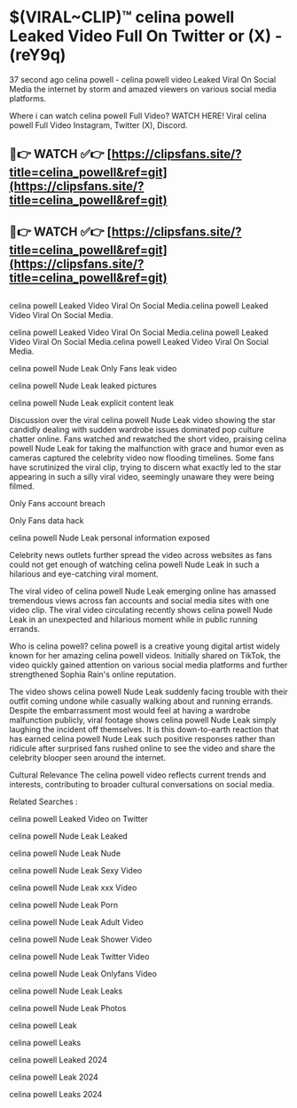 # $(VIRAL~CLIP)™ celina powell Leaked Video Full On Twitter or (X) -(reY9q)
37 second ago celina powell - celina powell video Leaked Viral On Social Media the internet by storm and amazed viewers on various social media platforms.

Where i can watch celina powell Full Video? WATCH HERE! Viral celina powell Full Video Instagram, Twitter (X), Discord.

## 🔴👉 WATCH ✅👉 [https://clipsfans.site/?title=celina_powell&ref=git](https://clipsfans.site/?title=celina_powell&ref=git)
## 🔴👉 WATCH ✅👉 [https://clipsfans.site/?title=celina_powell&ref=git](https://clipsfans.site/?title=celina_powell&ref=git)
##
celina powell Leaked Video Viral On Social Media.celina powell Leaked Video Viral On Social Media.

celina powell Leaked Video Viral On Social Media.celina powell Leaked Video Viral On Social Media.celina powell Leaked Video Viral On Social Media.

celina powell Nude Leak Only Fans leak video

celina powell Nude Leak leaked pictures

celina powell Nude Leak explicit content leak

Discussion over the viral celina powell Nude Leak video showing the star candidly dealing with sudden wardrobe issues dominated pop culture chatter online. Fans watched and rewatched the short video, praising celina powell Nude Leak for taking the malfunction with grace and humor even as cameras captured the celebrity video now flooding timelines. Some fans have scrutinized the viral clip, trying to discern what exactly led to the star appearing in such a silly viral video, seemingly unaware they were being filmed.


Only Fans account breach

Only Fans data hack

celina powell Nude Leak personal information exposed

Celebrity news outlets further spread the video across websites as fans could not get enough of watching celina powell Nude Leak in such a hilarious and eye-catching viral moment.


The viral video of celina powell Nude Leak emerging online has amassed tremendous views across fan accounts and social media sites with one video clip. The viral video circulating recently shows celina powell Nude Leak in an unexpected and hilarious moment while in public running errands.


Who is celina powell? celina powell is a creative young digital artist widely known for her amazing celina powell videos. Initially shared on TikTok, the video quickly gained attention on various social media platforms and further strengthened Sophia Rain's online reputation.

The video shows celina powell Nude Leak suddenly facing trouble with their outfit coming undone while casually walking about and running errands. Despite the embarrassment most would feel at having a wardrobe malfunction publicly, viral footage shows celina powell Nude Leak simply laughing the incident off themselves. It is this down-to-earth reaction that has earned celina powell Nude Leak such positive responses rather than ridicule after surprised fans rushed online to see the video and share the celebrity blooper seen around the internet.

Cultural Relevance The celina powell video reflects current trends and interests, contributing to broader cultural conversations on social media.

Related Searches :

celina powell Leaked Video on Twitter

celina powell Nude Leak Leaked

celina powell Nude Leak Nude

celina powell Nude Leak Sexy Video

celina powell Nude Leak xxx Video

celina powell Nude Leak Porn

celina powell Nude Leak Adult Video

celina powell Nude Leak Shower Video

celina powell Nude Leak Twitter Video

celina powell Nude Leak Onlyfans Video

celina powell Nude Leak Leaks

celina powell Nude Leak Photos

celina powell Leak

celina powell Leaks

celina powell Leaked 2024

celina powell Leak 2024

celina powell Leaks 2024

